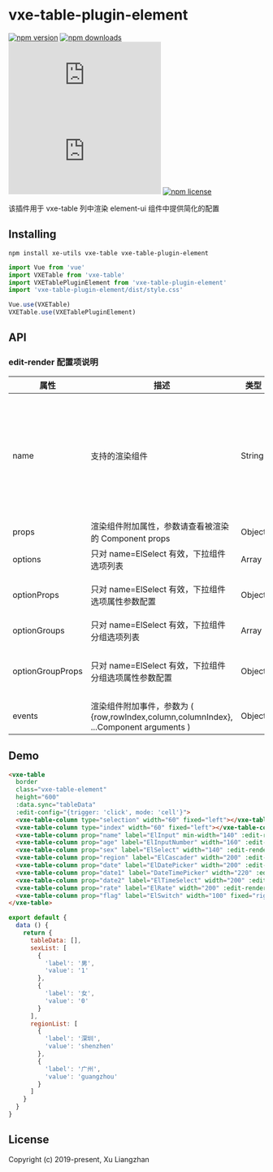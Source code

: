 # vxe-table-plugin-element

[![npm version](https://img.shields.io/npm/v/vxe-table-plugin-element.svg?style=flat-square)](https://www.npmjs.org/package/vxe-table-plugin-element)
[![npm downloads](https://img.shields.io/npm/dm/vxe-table-plugin-element.svg?style=flat-square)](http://npm-stat.com/charts.html?package=vxe-table-plugin-element)
[![gzip size: JS](http://img.badgesize.io/https://unpkg.com/vxe-table-plugin-element/dist/index.min.js?compression=gzip&label=gzip%20size:%20JS)](http://img.badgesize.io/https://unpkg.com/vxe-table-plugin-element/dist/index.min.js?compression=gzip&label=gzip%20size:%20JS)
[![gzip size: CSS](http://img.badgesize.io/https://unpkg.com/vxe-table-plugin-element/dist/style.min.css?compression=gzip&label=gzip%20size:%20CSS)](http://img.badgesize.io/https://unpkg.com/vxe-table-plugin-element/dist/style.min.css?compression=gzip&label=gzip%20size:%20CSS)
[![npm license](https://img.shields.io/github/license/mashape/apistatus.svg)](https://github.com/xuliangzhan/vxe-table-plugin-element/blob/master/LICENSE)

该插件用于 vxe-table 列中渲染 element-ui 组件中提供简化的配置

## Installing

```shell
npm install xe-utils vxe-table vxe-table-plugin-element
```

```javascript
import Vue from 'vue'
import VXETable from 'vxe-table'
import VXETablePluginElement from 'vxe-table-plugin-element'
import 'vxe-table-plugin-element/dist/style.css'

Vue.use(VXETable)
VXETable.use(VXETablePluginElement)
```

## API

### edit-render 配置项说明

| 属性 | 描述 | 类型 | 可选值 | 默认值 |
|------|------|-----|-----|-----|
| name | 支持的渲染组件 | String | ElAutocomplete / ElInput / ElSelect / ElCascader / ElTimeSelect / ElTimePicker / ElDatePicker / ElInputNumber / ElSwitch / ElRate / ElColorPicker / ElSlider | ElInput | — |
| props | 渲染组件附加属性，参数请查看被渲染的 Component props | Object | — | {} |
| options | 只对 name=ElSelect 有效，下拉组件选项列表 | Array | — | [] |
| optionProps | 只对 name=ElSelect 有效，下拉组件选项属性参数配置 | Object | — | { value: 'value', label: 'label' } |
| optionGroups | 只对 name=ElSelect 有效，下拉组件分组选项列表 | Array | — | [] |
| optionGroupProps | 只对 name=ElSelect 有效，下拉组件分组选项属性参数配置 | Object | — | { options: 'options', label: 'label' } |
| events | 渲染组件附加事件，参数为 ( {row,rowIndex,column,columnIndex}, ...Component arguments ) | Object | — | — |

## Demo

```html
<vxe-table
  border
  class="vxe-table-element"
  height="600"
  :data.sync="tableData"
  :edit-config="{trigger: 'click', mode: 'cell'}">
  <vxe-table-column type="selection" width="60" fixed="left"></vxe-table-column>
  <vxe-table-column type="index" width="60" fixed="left"></vxe-table-column>
  <vxe-table-column prop="name" label="ElInput" min-width="140" :edit-render="{name: 'ElInput'}"></vxe-table-column>
  <vxe-table-column prop="age" label="ElInputNumber" width="160" :edit-render="{name: 'ElInputNumber', props: {max: 35, min: 18}}"></vxe-table-column>
  <vxe-table-column prop="sex" label="ElSelect" width="140" :edit-render="{name: 'ElSelect', options: sexList}"></vxe-table-column>
  <vxe-table-column prop="region" label="ElCascader" width="200" :edit-render="{name: 'ElCascader', props: {options: regionList}}"></vxe-table-column>
  <vxe-table-column prop="date" label="ElDatePicker" width="200" :edit-render="{name: 'ElDatePicker', props: {type: 'date', format: 'yyyy/MM/dd'}}"></vxe-table-column>
  <vxe-table-column prop="date1" label="DateTimePicker" width="220" :edit-render="{name: 'ElDatePicker', props: {type: 'datetime', format: 'yyyy-MM-dd HH:mm:ss'}}"></vxe-table-column>
  <vxe-table-column prop="date2" label="ElTimeSelect" width="200" :edit-render="{name: 'ElTimeSelect', props: {pickerOptions: {start: '08:30', step: '00:15', end: '18:30'}}}"></vxe-table-column>
  <vxe-table-column prop="rate" label="ElRate" width="200" :edit-render="{name: 'ElRate', type: 'visible'}"></vxe-table-column>
  <vxe-table-column prop="flag" label="ElSwitch" width="100" fixed="right" :edit-render="{name: 'ElSwitch', type: 'visible'}"></vxe-table-column>
</vxe-table>
```

```javascript
export default {
  data () {
    return {
      tableData: [],
      sexList: [
        {
          'label': '男',
          'value': '1'
        },
        {
          'label': '女',
          'value': '0'
        }
      ],
      regionList: [
        {
          'label': '深圳',
          'value': 'shenzhen'
        },
        {
          'label': '广州',
          'value': 'guangzhou'
        }
      ]
    }
  }
}
```

## License

Copyright (c) 2019-present, Xu Liangzhan